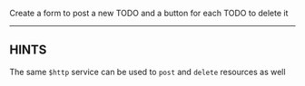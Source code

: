 Create a form to post a new TODO and a button for each TODO to delete it

-----------------------------

## HINTS

The same ```$http``` service can be used to ```post``` and ```delete``` resources as well
